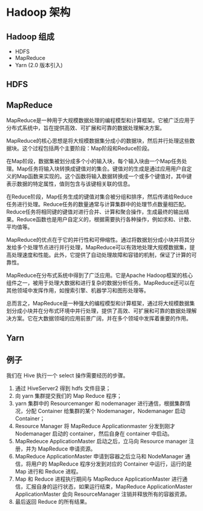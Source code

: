 # Hadoop 架构

## Hadoop 组成
- HDFS
- MapReduce
- Yarn (2.0 版本引入)

## HDFS

## MapReduce
MapReduce是一种用于大规模数据处理的编程模型和计算框架。它被广泛应用于分布式系统中，旨在提供高效、可扩展和可靠的数据处理解决方案。

MapReduce的核心思想是将大规模数据集分成小的数据块，然后并行处理这些数据块。这个过程包括两个主要阶段：Map阶段和Reduce阶段。

在Map阶段，数据集被划分成多个小的输入块，每个输入块由一个Map任务处理。Map任务将输入块转换成键值对的集合。键值对的生成是通过应用用户自定义的Map函数来实现的。这个函数将输入数据转换成一个或多个键值对，其中键表示数据的特定属性，值则包含与该键相关联的信息。

在Reduce阶段，Map任务生成的键值对集合被分组和排序，然后传递给Reduce任务进行处理。Reduce任务的数量通常与计算集群中的处理节点数量相匹配。Reduce任务将相同键的键值对进行合并、计算和聚合操作，生成最终的输出结果。Reduce函数也是用户自定义的，根据需要执行各种操作，例如求和、计数、平均值等。

MapReduce的优点在于它的并行性和可伸缩性。通过将数据划分成小块并将其分发给多个处理节点进行并行处理，MapReduce可以有效地处理大规模数据集，提高处理速度和性能。此外，它提供了自动处理故障和容错的机制，保证了计算的可靠性。

MapReduce在分布式系统中得到了广泛应用。它是Apache Hadoop框架的核心组件之一，被用于处理大数据和进行复杂的数据分析任务。MapReduce还可以在其他领域中发挥作用，如搜索引擎、机器学习和图形处理等。

总而言之，MapReduce是一种强大的编程模型和计算框架，通过将大规模数据集划分成小块并在分布式环境中并行处理，提供了高效、可扩展和可靠的数据处理解决方案。它在大数据领域的应用前景广阔，并在多个领域中发挥着重要的作用。

## Yarn


## 例子
我们在 Hive 执行一个 select 操作需要经历的步骤。
1. 通过 HiveServer2 得到 hdfs 文件目录；
2. 向 yarn 集群提交我们的 Map Reduce 程序； 
3. yarn 集群中的 Resourcemanger 和 nodemanager 进行通信，根据集群情况，分配 Container 给集群的某个 Nodemanager，Nodemanager 启动 Container； 
4. Resource Manager 将 MapReduce Applicationmaster 分发到刚才 Nodemanager 启动的 container，然后自身在 container 中启动。 
5. MapRedeuce ApplicationMaster 启动之后，立马向 Resource manager 注册，并为 MapReduce 申请资源。 
6. MapReduce ApplicationMaster 申请到容器之后立马和 NodeManager 通信，将用户的 MapReduce 程序分发到对应的 Container 中运行，运行的是 Map 进行和 Reduce 进程。 
7. Map 和 Reduce 进程执行期间与 MapReduce ApplicationMaster  进行通信，汇报自身的运行状态，如果运行结束，MapReduce ApplicationMaster ApplicationMaster  会向 ResourceManager 注销并释放所有的容器资源。 
8. 最后返回 Reduce 的所有结果。 
